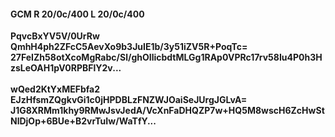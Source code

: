 #### GCM R 20/0c/400 L 20/0c/400
**PqvcBxYV5V/0UrRw**<br/>**QmhH4ph2ZFcC5AevXo9b3JuIE1b/3y51iZV5R+PoqTc=**<br/>**27FeIZh58otXcoMgRabc/Sl/ghOIlicbdtMLGg1RAp0VPRc17rv58Iu4P0h3HzsLeOAH1pV0RPBFlY2v...**<br/><br/>
**wQed2KtYxMEFbfa2**<br/>**EJzHfsmZQgkvGi1c0jHPDBLzFNZWJOaiSeJUrgJGLvA=**<br/>**J1G8XRMm1khy9RMwJsvJedA/VcXnFaDHQZP7w+HQ5M8wscH6ZcHwStNlDjOp+6BUe+B2vrTuIw/WaTfY...**